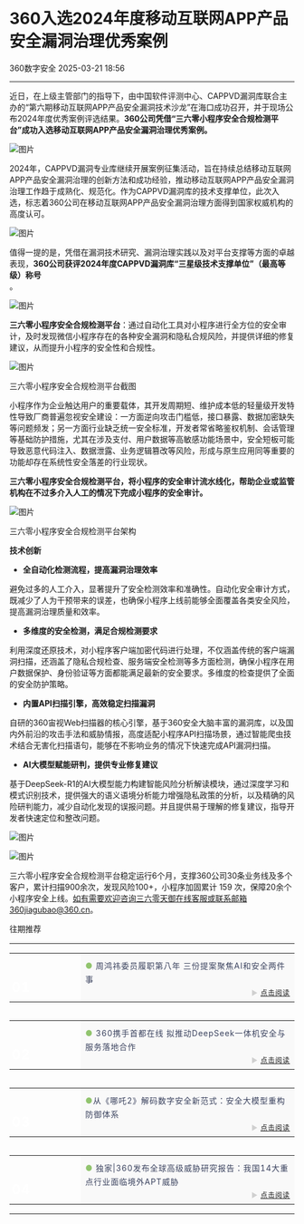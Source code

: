 #  360入选2024年度移动互联网APP产品安全漏洞治理优秀案例   
 360数字安全   2025-03-21 18:56  
  
****  
近日，在上级主管部门的指导下，由中国软件评测中心、CAPPVD漏洞库联合主办的“第六期移动互联网APP产品安全漏洞技术沙龙”在海口成功召开，并于现场公布2024年度优秀案例评选结果。**360公司凭借“三六零小程序安全合规检测平台”成功入选移动互联网APP产品安全漏洞治理优秀案例。**  
  
![图片](https://mmecoa.qpic.cn/mmecoa_jpg/LZoWYGbAVo9706ptduAmq2OFKDibBlJOBkJ8LLXb9ibejI0pDGblqXRUiaqiaibHwrevZeClGoEcDveDzbSKAljrxag/640?wx_fmt=jpeg&tp=wxpic&wxfrom=10005&wx_lazy=1&wx_co=1 "")  
  
2024年，CAPPVD漏洞专业库继续开展案例征集活动，旨在持续总结移动互联网APP产品安全漏洞治理的创新方法和成功经验，推动移动互联网APP产品安全漏洞治理工作趋于成熟化、规范化。作为CAPPVD漏洞库的技术支撑单位，此次入选，标志着360公司在移动互联网APP产品安全漏洞治理方面得到国家权威机构的高度认可。  
  
![图片](https://mmecoa.qpic.cn/mmecoa_jpg/LZoWYGbAVo9706ptduAmq2OFKDibBlJOBLs2Zyh7h1PIypSMQ5icv6ryxG5XMHpnqNdlnpuTGBbEURGmQ88xR8Kg/640?wx_fmt=jpeg&tp=wxpic&wxfrom=10005&wx_lazy=1&wx_co=1 "")  
  
值得一提的是，凭借在漏洞技术研究、漏洞治理实践以及对平台支撑等方面的卓越表现，**360公司获评2024年度CAPPVD漏洞库“三星级技术支撑单位”（最高等级）称号**  
。  
  
![图片](https://mmecoa.qpic.cn/mmecoa_png/LZoWYGbAVo9706ptduAmq2OFKDibBlJOBjtPFkHjwLSbWVsImJ9eibEQcrubex7Yra0DfbuPhd5HicW99F46v9tYg/640?wx_fmt=png&tp=wxpic&wxfrom=10005&wx_lazy=1&wx_co=1 "")  
  
**三六零小程序安全合规检测平台**：通过自动化工具对小程序进行全方位的安全审计，及时发现微信小程序存在的各种安全漏洞和隐私合规风险，并提供详细的修复建议，从而提升小程序的安全性和合规性。  
  
  
![图片](https://mmecoa.qpic.cn/mmecoa_png/LZoWYGbAVo9706ptduAmq2OFKDibBlJOBw0PibQibIJqsrpFLPKNoRiaYNHu0prSyZq3x9ibkGAAfYYPWNAnz8e9lrw/640?wx_fmt=png&from=appmsg&tp=wxpic&wxfrom=10005&wx_lazy=1&wx_co=1 "")  
  
  
三六零小程序安全合规检测平台截图  
  
小程序作为企业触达用户的重要载体，其开发周期短、维护成本低的轻量级开发特性导致厂商普遍忽视安全建设：一方面逆向攻击门槛低，接口暴露、数据加密缺失等问题频发；另一方面行业缺乏统一安全标准，开发者常省略鉴权机制、会话管理等基础防护措施，尤其在涉及支付、用户数据等高敏感功能场景中，安全短板可能导致恶意代码注入、数据泄露、业务逻辑篡改等风险，形成与原生应用同等重要的功能却存在系统性安全落差的行业现状。  
  
**三六零小程序安全合规检测平台，将小程序的安全审计流水线化，帮助企业或监管机构在不过多介入人工的情况下完成小程序的安全审计。**  
  
![图片](https://mmecoa.qpic.cn/mmecoa_png/LZoWYGbAVo9706ptduAmq2OFKDibBlJOB2NjxddzgVqg5uTNRpqrgRlPu0msI8JbVyAbltI00ciaWYYW2y1vQicPA/640?wx_fmt=png&wxfrom=13&tp=wxpic "")  
  
三六零小程序安全合规检测平台架构  
  
**技术创新**  
- **全自动化检测流程，提高漏洞治理效率**  
  
避免过多的人工介入，显著提升了安全检测效率和准确性。自动化安全审计方式，既减少了人为干预带来的误差，也确保小程序上线前能够全面覆盖各类安全风险，提高漏洞治理质量和效率。  
- **多维度的安全检测，满足合规检测要求**  
  
利用深度还原技术，对小程序客户端加密代码进行处理，不仅涵盖传统的客户端漏洞扫描，还涵盖了隐私合规检查、服务端安全检测等多方面检测，确保小程序在用户数据保护、身份验证等方面都能满足最新的安全要求。多维度的检查提供了全面的安全防护策略。  
- **内置API扫描引擎，高效稳定扫描漏洞**  
  
自研的360宙视Web扫描器的核心引擎，基于360安全大脑丰富的漏洞库，以及国内外前沿的攻击手法和威胁情报，高度适配小程序API扫描场景，通过智能爬虫技术结合无害化扫描语句，能够在不影响业务的情况下快速完成API漏洞扫描。  
- **AI大模型赋能研判，提供专业修复建议**  
  
基于DeepSeek-R1的AI大模型能力构建智能风险分析解读模块，通过深度学习和模式识别技术，提供强大的语义语境分析能力增强隐私政策的分析，以及精确的风险研判能力，减少自动化发现的误报问题。并且提供易于理解的修复建议，指导开发者快速定位和整改问题。  
  
![图片](https://mmecoa.qpic.cn/mmecoa_jpg/LZoWYGbAVo9706ptduAmq2OFKDibBlJOBicJ25Q4LF9leWR3dRCcERp42r5KHibulibd32MkuxZFRSUDibE3VicK2EmA/640?wx_fmt=jpeg&tp=wxpic&wxfrom=10005&wx_lazy=1&wx_co=1 "")  
  
  
  
![图片](https://mmecoa.qpic.cn/mmecoa_jpg/LZoWYGbAVo9706ptduAmq2OFKDibBlJOBG4BY87wQibCoUCE7oURJs7uicYNDnnKD4LAXMGYQyeUo6icF16ba5Le1w/640?wx_fmt=jpeg&tp=wxpic&wxfrom=10005&wx_lazy=1&wx_co=1 "")  
  
三六零小程序安全合规检测平台稳定运行6个月，支撑360公司30条业务线及多个客户，累计扫描900余次，发现风险100+，小程序加固累计 159 次，保障20余个小程序安全上线。如有需要欢迎咨询三六零天御在线客服或联系邮箱360jiagubao@360.cn。  
  
  
往期推荐  
  
<table><tbody><tr><td colspan="1" rowspan="1" style="border-width: 0px;border-color: rgb(62, 62, 62) rgb(62, 62, 62) rgb(255, 255, 255);border-style: none;padding: 0px 0px 10px;" width="100.0000%"><section style="min-height: 40px;margin-right: 0%;margin-left: 0%;"><section style="width: 100%;margin-right: auto;margin-bottom: -10px;margin-left: auto;"><table width="100%"><tbody><tr><td colspan="1" rowspan="2" style="border-color: rgb(62, 62, 62);border-style: none;background-repeat: no-repeat;background-attachment: scroll;vertical-align: bottom;background-image: url(&#34;https://mmbiz.qpic.cn/sz_mmbiz_jpg/pLEuriaaPnU1j3AwXTv1jT0AHuxwqGl1tYcXF5W48EqicEG8cuE8T37bcvD80l4GbH2e8FV9ibO5R4ibTotAuTpU8g/640?wx_fmt=jpeg&#34;);padding: 0px;background-position: 0% 24.6377% !important;background-size: 100% !important;" width="25.0000%"><section style="margin-right: 0%;margin-bottom: 4px;margin-left: 0%;text-align: left;"><section style="text-align: right;padding-right: 4px;padding-left: 4px;color: rgb(255, 255, 255);font-size: 24px;line-height: 1;"><section style="text-align: left;line-height: 1.75em;"><span style="letter-spacing: 1px;"><strong>01</strong></span></section></section></section></td><td colspan="1" rowspan="1" style="border-color: rgb(62, 62, 62);border-style: none;padding-top: 0px;padding-bottom: 0px;background-color: rgb(249, 249, 249);" width="75.0000%"><section style="line-height: 1.75em;"><grammarly-extension style="top: 0px;left: 0px;pointer-events: none;"></grammarly-extension><grammarly-extension style="top: 0px;left: 0px;pointer-events: none;"></grammarly-extension></section><section style="margin-top: 10px;margin-right: 0%;margin-left: 0%;"><section style="color: rgb(140, 140, 140);line-height: 1;font-size: 14px;"><section style="line-height: 1.75em;"><span style="letter-spacing: 1px;"><span style="color: rgb(145, 196, 110);">● </span><span style="color: rgb(58, 66, 94);">周鸿祎委员履职第八年 三份提案聚焦AI和安全两件事</span></span></section></section></section></td></tr><tr><td colspan="1" rowspan="1" style="border-color: rgb(62, 62, 62);border-style: none;padding-top: 0px;padding-bottom: 0px;background-color: rgb(249, 249, 249);" width="75.0000%"><section style="margin-bottom: 5px;"><section style="line-height: 1;color: rgb(140, 140, 140);font-size: 12px;"><section style="text-align: right;line-height: 1.75em;"><span style="color: rgb(208, 208, 208);letter-spacing: 1px;">► <a target="_blank" href="https://mp.weixin.qq.com/s?__biz=MzA4MTg0MDQ4Nw==&amp;mid=2247579775&amp;idx=1&amp;sn=eb90bf9c236e1c049bfa699ea54d1487&amp;scene=21#wechat_redirect" textvalue="点击阅读" linktype="text" imgurl="" imgdata="null" data-itemshowtype="0" tab="innerlink" data-linktype="2">点击阅读</a></span></section></section></section></td></tr></tbody></table></section></section></td></tr><tr><td colspan="1" rowspan="1" style="border-width: 0px;border-color: rgb(62, 62, 62) rgb(62, 62, 62) rgb(255, 255, 255);border-style: none;padding: 0px 0px 10px;" width="100.0000%"><section style="min-height: 40px;margin-right: 0%;margin-left: 0%;"><section style="width: 100%;margin-right: auto;margin-bottom: -10px;margin-left: auto;"><table width="100%"><tbody><tr><td colspan="1" rowspan="2" style="border-color: rgb(62, 62, 62);border-style: none;background-repeat: no-repeat;background-attachment: scroll;vertical-align: bottom;background-image: url(&#34;https://mmbiz.qpic.cn/sz_mmbiz_jpg/pLEuriaaPnU1j3AwXTv1jT0AHuxwqGl1tVP7icicwjlJDRTILg3enlQZfAfFJppDqY3N9fwesRX9qBvOK28gEibubg/640?wx_fmt=jpeg&#34;);padding: 0px;background-position: 51.2343% 0% !important;background-size: 261.698% !important;" width="25.0000%"><section style="margin-right: 0%;margin-bottom: 4px;margin-left: 0%;"><section style="text-align: right;padding-right: 4px;padding-left: 4px;color: rgb(255, 255, 255);font-size: 24px;line-height: 1;"><section style="text-align: left;line-height: 1.75em;"><span style="letter-spacing: 1px;"><strong>02</strong></span></section></section></section></td><td colspan="1" rowspan="1" style="border-color: rgb(62, 62, 62);border-style: none;padding-top: 0px;padding-bottom: 0px;background-color: rgb(249, 249, 249);" width="75.0000%"><section style="margin-top: 10px;margin-right: 0%;margin-left: 0%;"><section style="color: rgb(140, 140, 140);line-height: 1;font-size: 14px;"><section style="line-height: 1.75em;"><span style="letter-spacing: 1px;"><span style="color: rgb(145, 196, 110);">● </span><span style="color: rgb(58, 66, 94);">360携手首都在线 拟推动DeepSeek一体机安全与服务落地合作</span></span></section></section></section></td></tr><tr><td colspan="1" rowspan="1" style="border-color: rgb(62, 62, 62);border-style: none;padding-top: 0px;padding-bottom: 0px;background-color: rgb(249, 249, 249);" width="75.0000%"><section style="margin-bottom: 5px;"><section style="line-height: 1;color: rgb(140, 140, 140);font-size: 12px;"><section style="text-align: right;line-height: 1.75em;"><span style="color: rgb(208, 208, 208);letter-spacing: 1px;">► <a target="_blank" href="https://mp.weixin.qq.com/s?__biz=MzA4MTg0MDQ4Nw==&amp;mid=2247579865&amp;idx=1&amp;sn=408ecb508f8427cce2626e192845eab3&amp;scene=21#wechat_redirect" textvalue="点击阅读" linktype="text" imgurl="" imgdata="null" data-itemshowtype="0" tab="innerlink" data-linktype="2">点击阅读</a></span></section></section></section></td></tr></tbody></table></section></section></td></tr><tr><td colspan="1" rowspan="1" style="border-width: 0px;border-color: rgb(62, 62, 62) rgb(62, 62, 62) rgb(255, 255, 255);border-style: none;padding: 0px 0px 10px;" width="100.0000%"><section style="min-height: 40px;margin-right: 0%;margin-left: 0%;"><section style="width: 100%;margin-right: auto;margin-bottom: -10px;margin-left: auto;"><table width="100%"><tbody><tr><td colspan="1" rowspan="2" style="border-color: rgb(62, 62, 62);border-style: none;background-repeat: no-repeat;background-attachment: scroll;vertical-align: bottom;background-image: url(&#34;https://mmbiz.qpic.cn/sz_mmbiz_png/pLEuriaaPnU1j3AwXTv1jT0AHuxwqGl1thUkJhicg67aDhF0LMJWqP05nNxCcxPiceibwZBjMRIEibxOI2a2yPZYIibg/640?wx_fmt=png&#34;);padding: 0px;background-position: 47.6815% 0% !important;background-size: 184.191% !important;" width="25.0000%"><section style="margin-right: 0%;margin-bottom: 4px;margin-left: 0%;"><section style="text-align: right;padding-right: 4px;padding-left: 4px;color: rgb(255, 255, 255);font-size: 24px;line-height: 1;"><section style="text-align: left;line-height: 1.75em;"><span style="letter-spacing: 1px;"><strong>03</strong></span></section></section></section></td><td colspan="1" rowspan="1" style="border-color: rgb(62, 62, 62);border-style: none;padding-top: 0px;padding-bottom: 0px;background-color: rgb(249, 249, 249);" width="75.0000%"><section style="margin-top: 10px;margin-right: 0%;margin-left: 0%;"><section style="color: rgb(140, 140, 140);line-height: 1;font-size: 14px;"><section style="line-height: 1.75em;"><span style="letter-spacing: 1px;"><span style="color: rgb(145, 196, 110);">●</span><span style="color: rgb(58, 66, 94);">从《哪吒2》解码数字安全新范式：安全大模型重构防御体系</span></span></section></section></section></td></tr><tr><td colspan="1" rowspan="1" style="border-color: rgb(62, 62, 62);border-style: none;padding-top: 0px;padding-bottom: 0px;background-color: rgb(249, 249, 249);" width="75.0000%"><section style="margin-bottom: 5px;"><section style="line-height: 1;color: rgb(140, 140, 140);font-size: 12px;"><section style="text-align: right;line-height: 1.75em;"><span style="color: rgb(208, 208, 208);letter-spacing: 1px;">► <a target="_blank" href="https://mp.weixin.qq.com/s?__biz=MzA4MTg0MDQ4Nw==&amp;mid=2247579545&amp;idx=1&amp;sn=c08fc0f07b8723bc5bb78c1f6e0c67a6&amp;scene=21#wechat_redirect" textvalue="点击阅读" linktype="text" imgurl="" imgdata="null" data-itemshowtype="0" tab="innerlink" data-linktype="2">点击阅读</a></span></section></section></section></td></tr></tbody></table></section></section></td></tr><tr><td colspan="1" rowspan="1" style="border-width: 0px;border-color: rgb(62, 62, 62) rgb(62, 62, 62) rgb(255, 255, 255);border-style: none;padding: 0px 0px 10px;" width="100.0000%"><section style="min-height: 40px;margin-right: 0%;margin-left: 0%;"><section style="width: 100%;margin-right: auto;margin-bottom: -10px;margin-left: auto;"><table width="100%"><tbody><tr><td colspan="1" rowspan="2" style="border-color: rgb(62, 62, 62);border-style: none;background-repeat: no-repeat;background-attachment: scroll;vertical-align: bottom;background-image: url(&#34;https://mmbiz.qpic.cn/sz_mmbiz_png/pLEuriaaPnU1j3AwXTv1jT0AHuxwqGl1tCFib1cJKOeX0fRibXz4E55xAyxhNcKs28M2HoyfbuUCtjNpoQrHiaL0Vw/640?wx_fmt=png&#34;);padding: 0px;background-position: 0% 0% !important;background-size: 100% !important;" width="25.0000%"><section style="margin-right: 0%;margin-bottom: 4px;margin-left: 0%;"><section style="text-align: right;padding-right: 4px;padding-left: 4px;color: rgb(255, 255, 255);font-size: 24px;line-height: 1;"><section style="text-align: left;line-height: 1.75em;"><span style="letter-spacing: 1px;"><strong>04</strong></span></section></section></section></td><td colspan="1" rowspan="1" style="border-color: rgb(62, 62, 62);border-style: none;padding-top: 0px;padding-bottom: 0px;background-color: rgb(249, 249, 249);" width="75.0000%"><section style="margin-top: 10px;margin-right: 0%;margin-left: 0%;"><section style="color: rgb(140, 140, 140);line-height: 1;font-size: 14px;"><section style="line-height: 1.75em;"><span style="letter-spacing: 1px;"><span style="color: rgb(145, 196, 110);">● </span><span style="color: rgb(58, 66, 94);">独家|360发布全球高级威胁研究报告：我国14大重点行业面临境外APT威胁</span></span></section></section></section></td></tr><tr><td colspan="1" rowspan="1" style="border-color: rgb(62, 62, 62);border-style: none;padding-top: 0px;padding-bottom: 0px;background-color: rgb(249, 249, 249);" width="75.0000%"><section style="margin-bottom: 5px;"><section style="line-height: 1;color: rgb(140, 140, 140);font-size: 12px;"><section style="text-align: right;line-height: 1.75em;"><span style="color: rgb(208, 208, 208);letter-spacing: 1px;">► <a target="_blank" href="https://mp.weixin.qq.com/s?__biz=MzA4MTg0MDQ4Nw==&amp;mid=2247579509&amp;idx=1&amp;sn=0b56794720b224bd3af0dd6bead2f1e6&amp;scene=21#wechat_redirect" textvalue="点击阅读" linktype="text" imgurl="" imgdata="null" data-itemshowtype="0" tab="innerlink" data-linktype="2">点击阅读</a></span></section></section></section></td></tr></tbody></table></section></section></td></tr></tbody></table>  
  
  
